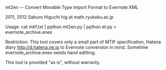 mt2en -- Convert Movable Type Import Format to Evernote XML

2011, 2012 Saburo Higuchi hig at math.ryukoku.ac.jp


Usage:
cat mtif.txt | python mt2en.py | python et.py > evernote_archive.enex

Restriction:
This tool covers only a small part of MTIF specification, Hatena diary http://d.hatena.ne.jp to Evernote conversion in mind.
Sometime evernote_archive.enex needs hand editting.


This tool is provided "as is", without warranty.
